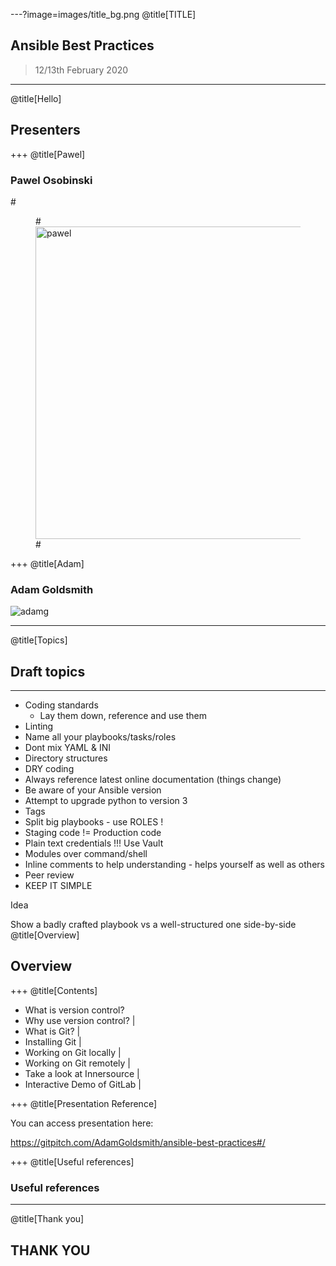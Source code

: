---?image=images/title_bg.png
@title[TITLE]

## Ansible Best Practices
> 12/13th February 2020

---
@title[Hello]

## Presenters

+++
@title[Pawel]

### Pawel Osobinski

#<figure>
#<img src="images/pawel.jpg" alt="pawel" height="500px">
#</figure>

+++
@title[Adam]

### Adam Goldsmith

![adamg](images/adamg.png)

---
@title[Topics]

## Draft topics
---

* Coding standards
  * Lay them down, reference and use them
* Linting
* Name all your playbooks/tasks/roles
* Dont mix YAML & INI
* Directory structures
* DRY coding
* Always reference latest online documentation (things change)
* Be aware of your Ansible version
* Attempt to upgrade python to version 3
* Tags
* Split big playbooks - use ROLES !
* Staging code != Production code
* Plain text credentials !!! Use Vault
* Modules over command/shell
* Inline comments to help understanding - helps yourself as well as others
* Peer review
* KEEP IT SIMPLE 


Idea

Show a badly crafted playbook vs a well-structured one side-by-side
@title[Overview]

## Overview

+++
@title[Contents]

- What is version control?
- Why use version control? |
- What is Git? |
- Installing Git |
- Working on Git locally |
- Working on Git remotely |
- Take a look at Innersource |
- Interactive Demo of GitLab |

+++
@title[Presentation Reference]

You can access presentation here: 

https://gitpitch.com/AdamGoldsmith/ansible-best-practices#/

+++
@title[Useful references]

### Useful references

---
@title[Thank you]

## THANK YOU

